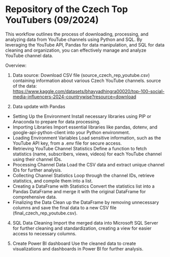 # Repository of the Czech Top YouTubers (09/2024)
This workflow outlines the process of downloading, processing, and analyzing data from YouTube channels using Python and SQL. 
By leveraging the YouTube API, Pandas for data manipulation, and SQL for data cleaning and organization, you can effectively manage and analyze YouTube channel data.

Overview:

1. Data source:
  Download CSV file (source_czech_rep_youtube.csv) containing information about various Czech YouTube channels.
  source of the data: https://www.kaggle.com/datasets/bhavyadhingra00020/top-100-social-media-influencers-2024-countrywise?resource=download

2. Data update with Pandas
  - Setting Up the Environment
    Install necessary libraries using PIP or Anaconda to prepare for data processing.
  - Importing Libraries
    Import essential libraries like pandas, dotenv, and google-api-python-client into your Python environment.
  - Loading Environment Variables
    Load sensitive information, such as the YouTube API key, from a .env file for secure access.
  - Retrieving YouTube Channel Statistics
    Define a function to fetch statistics (name, subscribers, views, videos) for each YouTube channel using their channel IDs.
  - Processing Channel Data
    Load the CSV data and extract unique channel IDs for further analysis. 
  - Collecting Channel Statistics
    Loop through the channel IDs, retrieve statistics, and compile them into a list.
  - Creating a DataFrame with Statistics
    Convert the statistics list into a Pandas DataFrame and merge it with the original DataFrame for comprehensive data.
  - Finalizing the Data
    Clean up the DataFrame by removing unnecessary columns and save the final data to a new CSV file (final_czech_rep_youtube.csv).

4. SQL Data Cleaning
  Import the merged data into Microsoft SQL Server for further cleaning and standardization, creating a view for easier access to necessary columns.

5. Create Power BI dashboard
   Use the cleaned data to create visualizations and dashboards in Power BI for further analysis.
